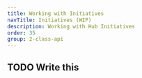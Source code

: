 ```yaml
---
title: Working with Initiatives
navTitle: Initiatives (WIP)
description: Working with Hub Initiatives
order: 35
group: 2-class-api
---
```


## TODO Write this
